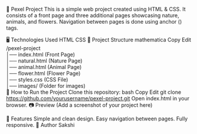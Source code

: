 📸 Pexel Project
This is a simple web project created using HTML & CSS. It consists of a front page and three additional pages showcasing nature, animals, and flowers. Navigation between pages is done using anchor (<a>) tags.

🖥️ Technologies Used
HTML
CSS
📂 Project Structure
mathematica
Copy
Edit
/pexel-project  
│── index.html  (Front Page)  
│── natural.html (Nature Page)  
│── animal.html (Animal Page)  
│── flower.html (Flower Page)  
│── styles.css  (CSS File)  
│── images/     (Folder for images)  
🚀 How to Run the Project
Clone this repository:
bash
Copy
Edit
git clone https://github.com/yourusername/pexel-project.git
Open index.html in your browser.
📷 Preview
(Add a screenshot of your project here)

🌟 Features
Simple and clean design.
Easy navigation between pages.
Fully responsive.
📝 Author
Sakshi
